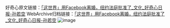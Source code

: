好奇心原文链接：[「这世界」用Facebook离婚，纽约法庭批准了_文化_好奇心日报-孙若空](https://www.qdaily.com/articles/8347.html)
WebArchive归档链接：[「这世界」用Facebook离婚，纽约法庭批准了_文化_好奇心日报-孙若空](http://web.archive.org/web/20190623152648/https://www.qdaily.com/articles/8347.html)
![image](http://ww3.sinaimg.cn/large/007d5XDpgy1g3vcuy2ovmj30u02tw4qp)